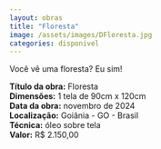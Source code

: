 ```yaml
---
layout: obras
title: "Floresta"
image: /assets/images/DFloresta.jpg
categories: disponivel
---
```


Você vê uma floresta? Eu sim!

**Título da obra:** Floresta  
**Dimensões:** 1 tela de 90cm x 120cm  
**Data da obra:** novembro de 2024   
**Localização:** Goiânia - GO - Brasil  
**Técnica:** óleo sobre tela  
**Valor:** R$ 2.150,00
